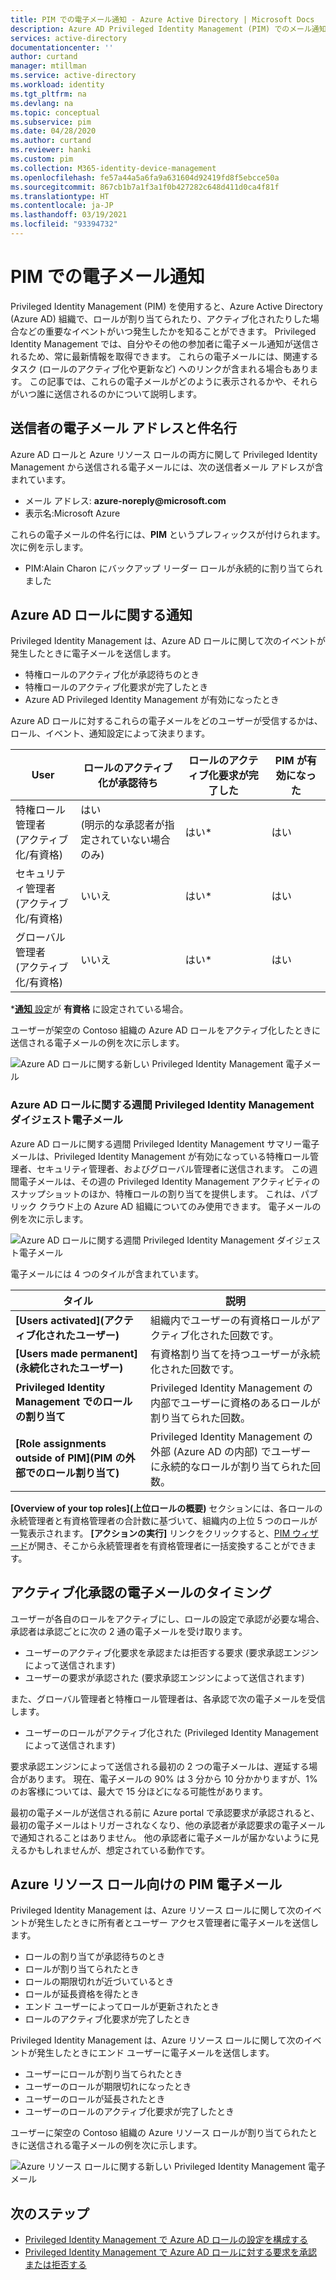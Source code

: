 ```yaml
---
title: PIM での電子メール通知 - Azure Active Directory | Microsoft Docs
description: Azure AD Privileged Identity Management (PIM) でのメール通知について説明します。
services: active-directory
documentationcenter: ''
author: curtand
manager: mtillman
ms.service: active-directory
ms.workload: identity
ms.tgt_pltfrm: na
ms.devlang: na
ms.topic: conceptual
ms.subservice: pim
ms.date: 04/28/2020
ms.author: curtand
ms.reviewer: hanki
ms.custom: pim
ms.collection: M365-identity-device-management
ms.openlocfilehash: fe57a44a5a6fa9a631604d92419fd8f5ebcce50a
ms.sourcegitcommit: 867cb1b7a1f3a1f0b427282c648d411d0ca4f81f
ms.translationtype: HT
ms.contentlocale: ja-JP
ms.lasthandoff: 03/19/2021
ms.locfileid: "93394732"
---
```

# <a name="email-notifications-in-pim"></a>PIM での電子メール通知

Privileged Identity Management (PIM) を使用すると、Azure Active Directory (Azure AD) 組織で、ロールが割り当てられたり、アクティブ化されたりした場合などの重要なイベントがいつ発生したかを知ることができます。 Privileged Identity Management では、自分やその他の参加者に電子メール通知が送信されるため、常に最新情報を取得できます。 これらの電子メールには、関連するタスク (ロールのアクティブ化や更新など) へのリンクが含まれる場合もあります。 この記事では、これらの電子メールがどのように表示されるかや、それらがいつ誰に送信されるのかについて説明します。

## <a name="sender-email-address-and-subject-line"></a>送信者の電子メール アドレスと件名行

Azure AD ロールと Azure リソース ロールの両方に関して Privileged Identity Management から送信される電子メールには、次の送信者メール アドレスが含まれています。

- メール アドレス: **azure-noreply\@microsoft.com**
- 表示名:Microsoft Azure

これらの電子メールの件名行には、**PIM** というプレフィックスが付けられます。 次に例を示します。

- PIM:Alain Charon にバックアップ リーダー ロールが永続的に割り当てられました

## <a name="notifications-for-azure-ad-roles"></a>Azure AD ロールに関する通知

Privileged Identity Management は、Azure AD ロールに関して次のイベントが発生したときに電子メールを送信します。

- 特権ロールのアクティブ化が承認待ちのとき
- 特権ロールのアクティブ化要求が完了したとき
- Azure AD Privileged Identity Management が有効になったとき

Azure AD ロールに対するこれらの電子メールをどのユーザーが受信するかは、ロール、イベント、通知設定によって決まります。

| User | ロールのアクティブ化が承認待ち | ロールのアクティブ化要求が完了した | PIM が有効になった |
| --- | --- | --- | --- |
| 特権ロール管理者</br>(アクティブ化/有資格) | はい</br>(明示的な承認者が指定されていない場合のみ) | はい* | はい |
| セキュリティ管理者</br>(アクティブ化/有資格) | いいえ | はい* | はい |
| グローバル管理者</br>(アクティブ化/有資格) | いいえ | はい* | はい |

\*[**通知** 設定](pim-how-to-change-default-settings.md#notifications)が **有資格** に設定されている場合。

ユーザーが架空の Contoso 組織の Azure AD ロールをアクティブ化したときに送信される電子メールの例を次に示します。

![Azure AD ロールに関する新しい Privileged Identity Management 電子メール](./media/pim-email-notifications/email-directory-new.png)

### <a name="weekly-privileged-identity-management-digest-email-for-azure-ad-roles"></a>Azure AD ロールに関する週間 Privileged Identity Management ダイジェスト電子メール

Azure AD ロールに関する週間 Privileged Identity Management サマリー電子メールは、Privileged Identity Management が有効になっている特権ロール管理者、セキュリティ管理者、およびグローバル管理者に送信されます。 この週間電子メールは、その週の Privileged Identity Management アクティビティのスナップショットのほか、特権ロールの割り当てを提供します。 これは、パブリック クラウド上の Azure AD 組織についてのみ使用できます。 電子メールの例を次に示します。

![Azure AD ロールに関する週間 Privileged Identity Management ダイジェスト電子メール](./media/pim-email-notifications/email-directory-weekly.png)

電子メールには 4 つのタイルが含まれています。

| タイル | 説明 |
| --- | --- |
| **[Users activated]\(アクティブ化されたユーザー\)** | 組織内でユーザーの有資格ロールがアクティブ化された回数です。 |
| **[Users made permanent]\(永続化されたユーザー\)** | 有資格割り当てを持つユーザーが永続化された回数です。 |
| **Privileged Identity Management でのロールの割り当て** | Privileged Identity Management の内部でユーザーに資格のあるロールが割り当てられた回数。 |
| **[Role assignments outside of PIM]\(PIM の外部でのロール割り当て\)** | Privileged Identity Management の外部 (Azure AD の内部) でユーザーに永続的なロールが割り当てられた回数。 |

**[Overview of your top roles]\(上位ロールの概要\)** セクションには、各ロールの永続管理者と有資格管理者の合計数に基づいて、組織内の上位 5 つのロールが一覧表示されます。 **[アクションの実行]** リンクをクリックすると、[PIM ウィザード](pim-security-wizard.md)が開き、そこから永続管理者を有資格管理者に一括変換することができます。

## <a name="email-timing-for-activation-approvals"></a>アクティブ化承認の電子メールのタイミング

ユーザーが各自のロールをアクティブにし、ロールの設定で承認が必要な場合、承認者は承認ごとに次の 2 通の電子メールを受け取ります。

- ユーザーのアクティブ化要求を承認または拒否する要求 (要求承認エンジンによって送信されます)
- ユーザーの要求が承認された (要求承認エンジンによって送信されます)

また、グローバル管理者と特権ロール管理者は、各承認で次の電子メールを受信します。

- ユーザーのロールがアクティブ化された (Privileged Identity Management によって送信されます)

要求承認エンジンによって送信される最初の 2 つの電子メールは、遅延する場合があります。 現在、電子メールの 90% は 3 分から 10 分かかりますが、1% のお客様については、最大で 15 分ほどになる可能性があります。

最初の電子メールが送信される前に Azure portal で承認要求が承認されると、最初の電子メールはトリガーされなくなり、他の承認者が承認要求の電子メールで通知されることはありません。 他の承認者に電子メールが届かないように見えるかもしれませんが、想定されている動作です。

## <a name="pim-emails-for-azure-resource-roles"></a>Azure リソース ロール向けの PIM 電子メール

Privileged Identity Management は、Azure リソース ロールに関して次のイベントが発生したときに所有者とユーザー アクセス管理者に電子メールを送信します。

- ロールの割り当てが承認待ちのとき
- ロールが割り当てられたとき
- ロールの期限切れが近づいているとき
- ロールが延長資格を得たとき
- エンド ユーザーによってロールが更新されたとき
- ロールのアクティブ化要求が完了したとき

Privileged Identity Management は、Azure リソース ロールに関して次のイベントが発生したときにエンド ユーザーに電子メールを送信します。

- ユーザーにロールが割り当てられたとき
- ユーザーのロールが期限切れになったとき
- ユーザーのロールが延長されたとき
- ユーザーのロールのアクティブ化要求が完了したとき

ユーザーに架空の Contoso 組織の Azure リソース ロールが割り当てられたときに送信される電子メールの例を次に示します。

![Azure リソース ロールに関する新しい Privileged Identity Management 電子メール](./media/pim-email-notifications/email-resources-new.png)

## <a name="next-steps"></a>次のステップ

- [Privileged Identity Management で Azure AD ロールの設定を構成する](pim-how-to-change-default-settings.md)
- [Privileged Identity Management で Azure AD ロールに対する要求を承認または拒否する](azure-ad-pim-approval-workflow.md)

